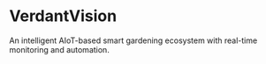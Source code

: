 # VerdantVision
An intelligent AIoT-based smart gardening ecosystem with real-time monitoring and automation.

